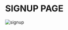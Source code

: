 # SIGNUP PAGE
![signup](https://github.com/cybermicheal47/play/assets/65826184/469dfa0c-4674-4734-8804-079ed2ec7dd1)

